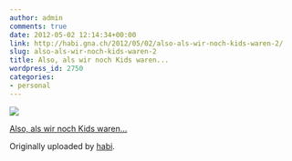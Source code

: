 ```yaml
---
author: admin
comments: true
date: 2012-05-02 12:14:34+00:00
link: http://habi.gna.ch/2012/05/02/also-als-wir-noch-kids-waren-2/
slug: also-als-wir-noch-kids-waren-2
title: Also, als wir noch Kids waren...
wordpress_id: 2750
categories:
- personal
---
```



 [![](http://farm8.staticflickr.com/7075/6979059546_aa6b7e00cf_m.jpg)](http://www.flickr.com/photos/habi/6979059546/)
   

 
  [Also, als wir noch Kids waren...](http://www.flickr.com/photos/habi/6979059546/)
    

  Originally uploaded by [habi](http://www.flickr.com/photos/habi/).
 




  

